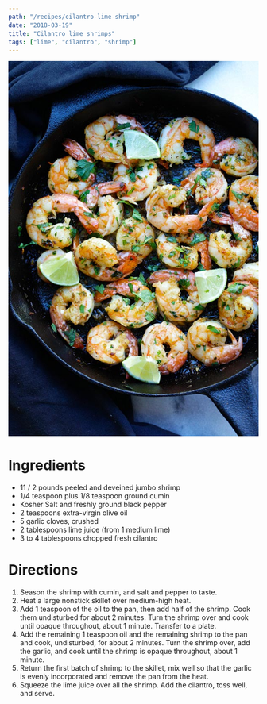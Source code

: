 ```yaml
---
path: "/recipes/cilantro-lime-shrimp"
date: "2018-03-19"
title: "Cilantro lime shrimps"
tags: ["lime", "cilantro", "shrimp"]
---
```


![Recipe](./cilantro-lime-shrimp.jpg)

# Ingredients

* 11 / 2 pounds peeled and deveined jumbo shrimp
* 1/4 teaspoon plus 1/8 teaspoon ground cumin
* Kosher Salt and freshly ground black pepper
* 2 teaspoons extra-virgin olive oil
* 5 garlic cloves, crushed
* 2 tablespoons lime juice (from 1 medium lime)
* 3 to 4 tablespoons chopped fresh cilantro

# Directions

1.  Season the shrimp with cumin, and salt and pepper to taste.
1.  Heat a large nonstick skillet over medium-high heat.
1.  Add 1 teaspoon of the oil to the pan, then add half of the shrimp. Cook them undisturbed for about 2 minutes. Turn the shrimp over and cook until opaque throughout, about 1 minute. Transfer to a plate.
1.  Add the remaining 1 teaspoon oil and the remaining shrimp to the pan and cook, undisturbed, for about 2 minutes. Turn the shrimp over, add the garlic, and cook until the shrimp is opaque throughout, about 1 minute.
1.  Return the first batch of shrimp to the skillet, mix well so that the garlic is evenly incorporated and remove the pan from the heat.
1.  Squeeze the lime juice over all the shrimp. Add the cilantro, toss well, and serve.
